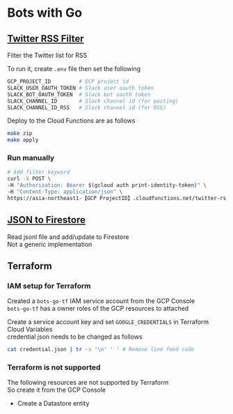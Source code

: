 # Bots with Go

## [Twitter RSS Filter](https://github.com/kurosame/bots-go/tree/main/bots/rss)

Filter the Twitter list for RSS

To run it, create `.env` file then set the following

```sh
GCP_PROJECT_ID         # GCP project id
SLACK_USER_OAUTH_TOKEN # Slack user oauth token
SLACK_BOT_OAUTH_TOKEN  # Slack bot oauth token
SLACK_CHANNEL_ID       # Slack channel id (for posting)
SLACK_CHANNEL_ID_RSS   # Slack channel id (for RSS)
```

Deploy to the Cloud Functions are as follows

```sh
make zip
make apply
```

### Run manually

```sh
# Add filter keyword
curl -X POST \
-H "Authorization: Bearer $(gcloud auth print-identity-token)" \
-H "Content-Type: application/json" \
https://asia-northeast1-【GCP ProjectID】.cloudfunctions.net/twitter-rss-filter-add-keyword\?kw\=kw1,kw2,kw3
```

## [JSON to Firestore](https://github.com/kurosame/json2firestore)

Read jsonl file and add/update to Firestore  
Not a generic implementation

## Terraform

### IAM setup for Terraform

Created a `bots-go-tf` IAM service account from the GCP Console  
`bots-go-tf` has a owner roles of the GCP resources to attached

Create a service account key and set `GOOGLE_CREDENTIALS` in Terraform Cloud Variables  
credential json needs to be changed as follows

```sh
cat credential.json | tr -s '\n' ' ' # Remove line feed code
```

### Terraform is not supported

The following resources are not supported by Terraform  
So create it from the GCP Console

- Create a Datastore entity
